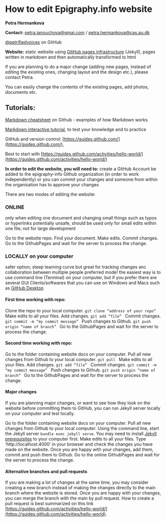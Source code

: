 # How to edit Epigraphy.info website
**Petra Hermankova**

**Contact:** [petra.janouchova@gmai.com](mailto:petra.janouchova@gmail.com) / [petra.hermankova@cas.au.dk](mailto:petra.janouchova@gmail.com) 

[@petrifiedvoices](https://github.com/petrifiedvoices) on GitHub

**Website:** static website using [GitHub pages infrastructure](https://guides.github.com/features/pages/) (Jekyll), pages written in markdown and then automatically transformed to html

If you are planning to do a major change (adding new pages, instead of editing the existing ones, changing layout and the design etc.), please contact Petra.

You can easily change the contents of the existing pages, add photos, documents etc.


## Tutorials:
[Markdown cheatsheet](https://github.com/adam-p/markdown-here/wiki/Markdown-Cheatsheet) on Github - examples of how Markdown works

[Markdown interactive tutorial](https://github.com/adam-p/markdown-here/wiki/Markdown-Cheatsheet), to test your knowledge and to practice

GitHub and version control: [https://guides.github.com/](https://guides.github.com/), 

Best to start with [https://guides.github.com/activities/hello-world/](https://guides.github.com/activities/hello-world/)


**In order to edit the website, you will need to:**
create a GitHub Account
be added to the epigraphy-info Github organization (in order to work independently)
or you can commit your changes and someone from within the organisation has to approve your changes


There are two modes of editing the website:

### ONLINE 
only when editing one document and changing small things such as typos or hyperlinks
potentially unsafe, should be used only for small edits within one file; not for large development

Go to the website repo.
Find your document.
Make edits.
Commit changes.
Go to the GithubPages and wait for the server to process the change.

### LOCALLY on your computer
safer option; steep learning curve but great for tracking changes anc collaboration between multiple people
preferred mode!
the easiest way is to use command line (Terminal) on your computer, but if you prefer there are several GUI Clients/softwares that you can use on Windows and Macs such as [GitHub Desktop](https://desktop.github.com/)
	
#### First time working with repo:
Clone the repo to your local computer. `git clone “address of your repo” `
Make edits to all your files.
Add changes. `git add “file” `
Commit changes. `git commit -m “my commit message” `
Push changes to Github. `git push origin “name of branch” `
Go to the GithubPages and wait for the server to process the change.

#### Second time working with repo:
Go to the folder containing website docs on your computer.
Pull all new changes from Github to your local computer. `git pull ` 
Make edits to all your files.
Add changes. `git add “file” `
Commit changes. `git commit -m “my commit message” `
Push changes to Github. `git push origin “name of branch” `
Go to the GithubPages and wait for the server to process the change.

#### Major changes

If you are planning major changes, or want to see how they look on the website before committing them to GitHub, you can run Jekyll server locally on your computer and test locally.

Go to the folder containing website docs on your computer.
Pull all new changes from Github to your local computer.
Using the command line, start the Jekyll server `bundle exec jekyll serve`. You may need to install [Jekyll prerequisites](https://jekyllrb.com/docs/) to your computer first.
Make edits to all your files.
Type ‘http://localhost:4000’ in your browser and check the changes you have made on the website. 
Once you are happy with your changes, add them, commit and push them to Github.
Go to the online GithubPages and wait for the server to process the change.

#### Alternative branches and pull requests

If you are making a lot of changes at the same time, you may consider creating a new branch instead of making the changes directly to the main branch where the website is stored. Once you are happy with your changes, you can merge the branch with the main by pull request. How to create a pull request is best summarized on this link [https://guides.github.com/activities/hello-world/](https://guides.github.com/activities/hello-world).
